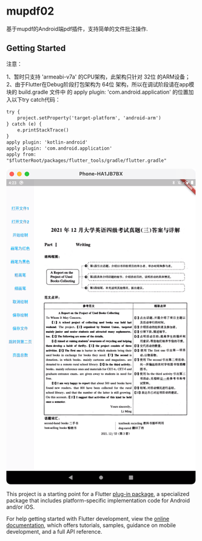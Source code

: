 # mupdf02

基于mupdf的Android端pdf插件，支持简单的文件批注操作.

## Getting Started

注意：

1、暂时只支持 'armeabi-v7a' 的CPU架构，此架构只针对 32位 的ARM设备；
2、由于Flutter在Debug阶段打包架构为 64位 架构，所以在调试阶段请在app模块的 build.gradle 文件中 的 apply plugin: 'com.android.application'  的位置加入以下try catch代码：

```
try {
    project.setProperty('target-platform', 'android-arm')
} catch (e) {
    e.printStackTrace()
}
apply plugin: 'kotlin-android'
apply plugin: 'com.android.application'
apply from: "$flutterRoot/packages/flutter_tools/gradle/flutter.gradle"
 ```

![img_1.png](img_1.png)


This project is a starting point for a Flutter
[plug-in package](https://flutter.dev/developing-packages/),
a specialized package that includes platform-specific implementation code for
Android and/or iOS.

For help getting started with Flutter development, view the
[online documentation](https://flutter.dev/docs), which offers tutorials,
samples, guidance on mobile development, and a full API reference.

